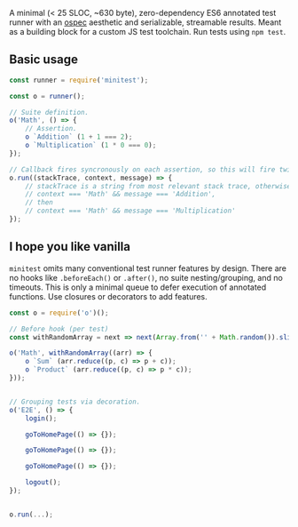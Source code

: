 A minimal (< 25 SLOC, ~630 byte), zero-dependency ES6 annotated test runner with an [ospec][os] aesthetic
and serializable, streamable results. Meant as a building block for a custom JS test toolchain. Run tests
using `npm test`.


## Basic usage

```javascript
const runner = require('minitest');

const o = runner();

// Suite definition.
o('Math', () => {
    // Assertion.
    o `Addition` (1 + 1 === 2);
    o `Multiplication` (1 * 0 === 0);
});

// Callback fires syncronously on each assertion, so this will fire twice.
o.run((stackTrace, context, message) => {
    // stackTrace is a string from most relevant stack trace, otherwise null.
    // context === 'Math' && message === 'Addition',
    // then
    // context === 'Math' && message === 'Multiplication'
});
```


## I hope you like vanilla

`minitest` omits many conventional test runner features by design. There are no hooks like
`.beforeEach()` or `.after()`, no suite nesting/grouping, and no timeouts. This is only a
minimal queue to defer execution of annotated functions. Use closures or decorators to add
features.

```javascript
const o = require('o')();

// Before hook (per test)
const withRandomArray = next => next(Array.from('' + Math.random()).slice(2))

o('Math', withRandomArray((arr) => {
    o `Sum` (arr.reduce((p, c) => p + c));
    o `Product` (arr.reduce((p, c) => p * c));
}));


// Grouping tests via decoration.
o('E2E', () => {
    login();

    goToHomePage(() => {});

    goToHomePage(() => {});

    goToHomePage(() => {});

    logout();
});


o.run(...);
```

[os]: https://www.npmjs.com/package/ospec
